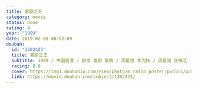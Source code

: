 ```yaml
---
title: 喜剧之王
category: movie
status: done
rating: 4
year: "1999"
date: 2019-02-08 06:52:09
douban:
  id: "1302425"
  title: 喜剧之王
  subtitle: 1999 / 中国香港 / 剧情 喜剧 爱情 / 周星驰 李力持 / 周星驰 张柏芝
  rating: 8.8
  cover: https://img1.doubanio.com/view/photo/m_ratio_poster/public/p2579932167.jpg
  link: https://movie.douban.com/subject/1302425/
---
```


